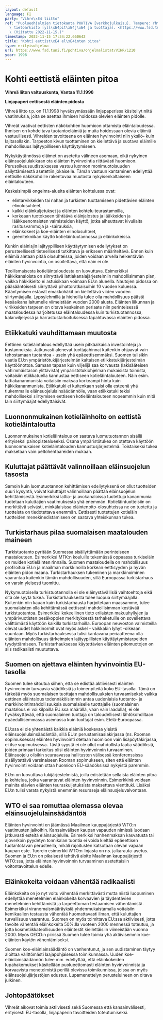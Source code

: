 ```yaml
---
layout: default
language: FI
party: "Vihre\xE4 liitto"
ref: "Puolueohjelmien tietokanta POHTIVA [verkkojulkaisu]. Tampere: Yhteiskuntatieteellinen\
  \ tietoarkisto [yll\xE4pit\xE4j\xE4 ja tuottaja]. <https://www.fsd.tuni.fi/pohtiva>.\
  \ (Viitattu 2022-11-15.)"
timestamp: 2022-11-15 17:34:22.660642
title: "Kohti eettist\xE4 el\xE4inten pitoa"
type: erityisohjelma
url: https://www.fsd.tuni.fi/pohtiva/ohjelmalistat/VIHR/1210
year: 1998
---
```



# Kohti eettistä eläinten pitoa


**Vihreä liiton valtuuskunta, Vantaa 11.1.1998**  

**Linjapaperi eettisestä eläinten pidosta**


Vihreä liitto r.p. on 11.1.1998 hyväksymässään linjapaperissa käsitellyt niitä vaatimuksia, joita se asettaa ihmisen hoidossa olevien eläinten pidolle.


Vihreät vaativat eettisten näkökohtien huomioon ottamista eläintaloudessa. Ihmisen on kohdeltava tuotantoeläimiä ja muita hoidossaan olevia eläimiä vastuullisesti. Vihreiden tavoitteena on eläinten hyvinvointi niin yksilö- kuin lajitasollakin. Tarpeeton kivun tuottaminen on kiellettävä ja suotava eläimille mahdollisuus lajityypilliseen käyttäytymiseen.


Nykykäytännössä eläimet on asetettu välineen asemaan, eikä nykyinen eläinsuojelulakikaan ota eläinten hyvinvointia riittävästi huomioon. Perusoikeusuudistuksessa vastuu luonnon monimuotoisuuden säilyttämisestä asetettiin jokaiselle. Tämän vastuun kantaminen edellyttää eettisille näkökohdille rakentuvaa muutosta nykyisenkaltaiseen eläintalouteen.


Keskeisimpiä ongelma-alueita eläinten kohtelussa ovat:


* elintarvikkeiden tai nahan ja turkisten tuottamiseen pidettävien eläinten elinolosuhteet,
* kaikki eläinkuljetukset ja eläinten kohtelu teurastamoilla,
* korkeaan tuotokseen tähtäävä eläinjalostus ja lääkkeiden ja lääkkeenomaisten valmisteiden käyttö, jotka aiheuttavat kivuliaita rasitusvammoja ja -sairauksia,
* eläinkokeet ja koe-eläinten elinolosuhteet,
* geenitekniikan käyttö kotieläintuotannossa ja eläinkokeissa.


Kunkin eläinlajin lajityypillisen käyttäytymisen edellytykset on perusteellisesti tieteellisesti tutkittava ja erikseen määriteltävä. Ennen kuin eläimiä aletaan pitää olosuhteissa, joiden voidaan arvella heikentävän eläinten hyvinvointia, on osoitettava, että näin ei ole.


Teollismaisesta kotieläintaloudesta on luovuttava. Esimerkiksi häkkikanaloista on siirryttävä lattiakanalajärjestelmiin mahdollisimman pian, vaikka häkkikielto ei astuisikaan voimaan EU:n alueella. Nautojen pidossa on pääsääntöisesti siirryttävä pihattoratkaisuihin 10 vuoden kuluessa. Kääntymisen estävät emakkohäkit on kiellettävä viiden vuoden siirtymäajalla. Lypsylehmillä ja hiehoilla tulee olla mahdollisuus päästä kesäaikana laitumelle viimeistään vuoden 2000 alusta. Eläinten liikunnan ja virikkeiden tarpeen on oltava keskeinen periaate niin perinteisessä maataloudessa harjoitetussa eläintaloudessa kuin turkistuotannossa, kalanviljelyssä ja harrastustarkoituksessa tapahtuvassa eläinten pidossa.


## Etiikkatuki vauhdittamaan muutosta


Eettinen kotieläintalous edellyttää usein pitkäaikaisia investointeja ja kustannuksia. Jatkuvasti alenevat tuottajahinnat kuitenkin ohjaavat vain tehostamaan tuotantoa - usein yhä epäeettisemmäksi. Suomen tulisikin vaatia EU:n ympäristötukijärjestelmän kaltaisen etiikkatukijärjestelmän käyttöönottoa. Samaan tapaan kuin viljelijä saa korvausta (lakisääteisen vähimmäistason ylittävistä) ympäristötukiohjelman mukaisista toimista, voitaisiin etiikkatuella kannustaa eettiseen kotieläintalouteen. Näin esim. lattiakananmunista voitaisiin maksaa korkeampi hinta kuin häkkikananmunista. Etiikkatuki ei kuitenkaan saisi olla esteenä yhä tiukemmalle eläinsuojelulainsäädännölle, vaan etiikkatuki tekisi mahdolliseksi siirtymisen eettiseen kotieläintalouteen nopeammin kuin mitä lain siirtymäajat edellyttäisivät.


## Luonnonmukainen kotieläinhoito on eettistä kotieläintaloutta


Luonnonmukainen kotieläintalous on saatava luomutuotannon sisällä erityiseksi painopistealueeksi. Osana ympäristötukea on otettava käyttöön luonnonmukaisen kotieläintalouden kannustusjärjestelmä. Toistaiseksi tukea maksetaan vain peltohehtaareiden mukaan.


## Kuluttajat päättävät valinnoillaan eläinsuojelun tasosta


Samoin kuin luomutuotannon kehittämisen edellytyksenä on ollut tuotteiden suuri kysyntä, voivat kuluttajat valinnoillaan päättää eläinsuojelun kehittämisestä. Esimerkiksi lattia- ja avokanaloissa tuotettuja kananmunia tuotetaan kuluttajien vaatimuksesta yhä enemmän. Kotieläintuotteisiin on merkittävä selvästi, minkälaisissa eläintenpito-olosuhteissa ne on tuotettu ja tuotteista on tiedotettava enemmän. Eettisesti tuotettujen kotieläin tuotteiden menekinedistämiseen on saatava yhteiskunnan tukea.


## Turkistarhaus pilaa suomalaisen maatalouden maineen


Turkistuotanto pyritään Suomessa sisällyttämään perinteiseen maatalouteen. Esimerkiksi MTK:n kouluille tekemässä oppaassa turkiseläin on muiden kotieläinten rinnalla. Suomen maataloudella on mahdollisuus profiloitua EU:n ja maailman markkinoilla korkean eettisyyden ja hyvän eläinten pidon maana. Turkistarhauksen tukeminen ja markkinoiminen vaarantaa kuitenkin tämän mahdollisuuden, sillä Euroopassa turkistarhaus on varsin yleisesti tuomittu.


Nykymuotoisella turkistuotannolla ei ole eläinystävällisiä vaihtoehtoja eikä sitä ole syytä tukea. Turkistarhauksesta tulee luopua siirtymäajalla. Kuitenkin niin kauan kuin turkistarhausta harjoitetaan maassamme, tulee suomalaisten olla kehittämässä eettisesti mahdollisimman kestävää turkistuotantoa. Esimerkiksi kokeellinen tieto erilaisten makuuhyllyjen ja ympärivuotisten pesäkoppien merkityksestä tarhaketuille on sovellettava välittömästi käyttöön kaikilla turkistarhoilla. Euroopan neuvoston valmisteilla olevat uudet häkkinormit ovat myös askel - vaikkakin lyhyt -oikeaan suuntaan. Myös turkistarhauksessa tulisi kantavana periaatteena olla eläinten mahdollisuus tärkeimpien lajityypillisten käyttäytymistarpeiden tyydyttämiseen. Turkistarhauksessa käytettävien eläinten pitomuotojen on siis radikaalisti muututtava.


## Suomen on ajettava eläinten hyvinvointia EU-tasolla


Suomen tulee sitoutua siihen, että se edistää aktiivisesti eläinten hyvinvoinnin turvaavia säädöksiä ja toimenpiteitä koko EU-tasolla. Tämä on tärkeää myös suomalaisen tuottajan mahdollisuuksien turvaamiseksi: vaikka eettinen eläintalous todennäköisimmin antaa uudenlaisia tuotanto- ja markkinointimahdollisuuksia suomalaiselle tuottajalle (suomalainen maatalous ei voi kilpailla EU:ssa määrällä, vaan vain laadulla), ei ole hyväksyttävää, että suomalainen tuottaja on taloudellisesti lähtökohdiltaan epäedullisemmassa asemassa kuin tuottajat esim. Etelä-Euroopassa.


EU:ssa ei ole yhtenäistä kaikkia eläimiä koskevaa yleistä eläinsuojelulainsäädäntöä, sillä EU:n perustamisasiakirjassa (ns. Rooman sopimuksessa) eläinten hyvinvointi otetaan huomioon vain lisäpöytäkirjassa, ei itse sopimuksessa. Tästä syystä ei ole ollut mahdollista laatia säädöksiä, joiden primaari tarkoitus olisi eläinten hyvinvoinnin turvaaminen. Eläinsuojelu olisikin seuraavassa hallitusten välisessä konferenssissa sisällytettävä varsinaiseen Rooman sopimukseen, siten että eläinten hyvinvointi voidaan ottaa huomioon EU-säädöksissä nykyistä paremmin.


EU:n on luovuttava tukijärjestelmistä, joilla edistetään sellaista eläinten pitoa ja kohtelua, jotka vaarantavat eläinten hyvinvoinnin. Esimerkkinä voidaan mainita elävien eläinten teuraskuljetuksista maksettava vientituki. Lisäksi EU:n tulisi varata nykyistä enemmän resursseja eläinsuojeluvalvontaan.


## WTO ei saa romuttaa olemassa olevaa eläinsuojelulainsäädäntöä


Eläinten hyvinvointi on jäämässä Maailman kauppajärjestö WTO:n vaatimusten jalkoihin. Kansainvälisen kaupan vapauden nimissä luodaan jatkuvasti esteitä eläinsuojelulle. Esimerkiksi hanhenmaksan kasvatusta tai ajoverkoin pyydetyn tonnikalan tuontia ei voida kieltää epäeettisen tuotantotavan perusteella, mikäli rajoitusten katsotaan olevan vapaan kaupan este. Tuorein esimerkki WTO:n linjasta on ns. jalkarauta-asetus. Suomen ja EU:n on pikaisesti tehtävä aloite Maailman kauppajärjestö WTO:ssa, jotta eläinten hyvinvoinnin turvaaminen asetettaisiin voitontavoittelun edelle.


## Eläinkokeita voidaan vähentää radikaalisti


Eläinkokeita on jo nyt voitu vähentää merkittävästi mutta niistä luopuminen edellyttää menetelmien eläinkokeita korvaavien ja täydentävien menetelmien kehittämistä ja tarpeettoman testaamisen vähentämistä. Esimerkiksi viranomaismääräyksiä yhdenmukaistamalla voitaisiin kemikaalien testausta vähentää huomattavasti ilman, että kuluttajien turvallisuus vaarantuu. Suomen on myös toimittava EU:ssa aktiivisesti, jotta tavoite vähentää eläinkokeita 50%:lla vuoteen 2000 mennessä toteutuu, ja jotta kosmetiikkateollisuuden eläintestit kiellettäisiin viimeistään vuonna 2000. Myös OECD:n piirissä Suomen tulee toimia yhä aktiivisemmin koe-eläinten käytön vähentämiseksi.


Suomen koe-eläinlainsäädäntö on vanhentunut, ja sen uudistaminen täytyy aloittaa välittömästi laajapohjaisessa toimikunnassa. Uuden koe-eläinlainsäädännön tulee mm. edellyttää, että eläinkokeiden lupahakemukset käsitellään puolueettomasti eläinten hyvinvoinnista ja korvaavista menetelmistä perillä olevissa toimikunnissa, joissa on myös eläinsuojelujärjestöjen edustus. Lupamenettelyn perusteluineen on oltava julkinen.


## Johtopäätökset


Vihreät aikovat toimia aktiivisesti sekä Suomessa että kansainvälisesti, erityisesti EU-tasolla, linjapaperin tavoitteiden toteutumiseksi.



